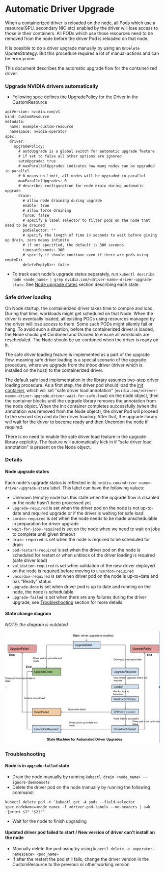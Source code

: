 # Automatic Driver Upgrade
When a containerized driver is reloaded on the node, all Pods which use a resource(GPU, secondary NIC etc) enabled by the driver will lose access to those in their containers. All PODs which use those resources need to be removed from the node before the driver Pod is reloaded on that node.

It is possible to do a driver upgrade manually by using an `OnDelete` UpdateStrategy. But this procedure requires a lot of manual actions and can be error prone.

This document describes the automatic upgrade flow for the containerized driver.

### Upgrade NVIDIA drivers automatically
* Following spec defines the UpgradePolicy for the Driver in the CustomResource

```
apiVersion: nvidia.com/v1
kind: CustomResource
metadata:
  name: example-custom-resource
  namespace: nvidia-operator
spec:
  driver:
    upgradePolicy:
      # autoUpgrade is a global switch for automatic upgrade feature
      # if set to false all other options are ignored
      autoUpgrade: true
      # maxParallelUpgrades indicates how many nodes can be upgraded in parallel
      # 0 means no limit, all nodes will be upgraded in parallel
      maxParallelUpgrades: 0
      # describes configuration for node drain during automatic upgrade
      drain:
        # allow node draining during upgrade
        enable: true
        # allow force draining
        force: false
        # specify a label selector to filter pods on the node that need to be drained
        podSelector: ""
        # specify the length of time in seconds to wait before giving up drain, zero means infinite
        # if not specified, the default is 300 seconds
        timeoutSeconds: 300
        # specify if should continue even if there are pods using emptyDir
        deleteEmptyDir: false
```

* To track each node's upgrade status separately, run `kubectl describe node <node_name> | grep nvidia.com/<driver-name>-driver-upgrade-state`. See [Node upgrade states](#node-upgrade-states) section describing each state.

### Safe driver loading

On Node startup, the containerized driver takes time to compile and load.
During that time, workloads might get scheduled on that Node.
When the driver is eventually loaded, all existing PODs using resources managed by the driver will lose access to them.
Some such PODs might silently fail or hang.
To avoid such a situation, before the containerized driver is loaded,
the Node should get Cordoned and Drained to ensure all workloads are rescheduled.
The Node should be un-cordoned when the driver is ready on it.

The safe driver loading feature is implemented as a part of the upgrade flow, 
meaning safe driver loading is a special scenario of the upgrade procedure, 
where we upgrade from the inbox driver (driver which is installed on the host) to the containerized driver.

The default safe load implementation in the library assumes two-step driver loading procedure.
As a first step, the driver pod should load the [init container](https://github.com/Mellanox/network-operator-init-container),
which will set "safe driver load annotation" (`nvidia.com/<driver-name>-driver-upgrade.driver-wait-for-safe-load`)
on the node object, then the container blocks until the upgrade library removes the annotation from the node object.
When the init container completes successfully (when the annotation was removed from the Node object),
the driver Pod will proceed to the second step and do the driver loading.
After that, the upgrade library will wait for the driver to become ready and then Uncordon the node if required.

There is no need to enable the safe driver load feature in the upgrade library explicitly.
The feature will automatically kick in if "safe driver load annotation" is present on the Node object.

### Details
#### Node upgrade states
Each node's upgrade status is reflected in its `nvidia.com/<driver-name>-driver-upgrade-state` label. This label can have the following values:
*  Unknown (empty) node has this state when the upgrade flow is disabled or the node hasn't been processed yet
* `upgrade-required`  is set when the driver pod on the node is not up-to-date and required upgrade or if the driver is waiting for safe load
* `cordon-required` is set when the node needs to be made unschedulable in preparation for driver upgrade
* `wait-for-jobs-required` is set on the node when we need to wait on jobs to complete until given timeout
* `drain-required` is set when the node is required to be scheduled for drain
* `pod-restart-required` is set when the driver pod on the node is scheduled for restart 
or when unblock of the driver loading is required (safe driver load)
* `validation-required` is set when validation of the new driver deployed on the node is required before moving to `uncordon-required`
* `uncordon-required` is set when driver pod on the node is up-to-date and has "Ready" status
* `upgrade-done` is set when driver pod is up to date and running on the node, the node is schedulable
* `upgrade-failed` is set when there are any failures during the driver upgrade, see [Troubleshooting](#node-is-in-drain-failed-state) section for more details.

#### State change diagram

_NOTE: the diagram is outdated_

![State change diagram](images/driver-upgrade-state-diagram.png)

### Troubleshooting
#### Node is in `upgrade-failed` state
* Drain the node manually by running `kubectl drain <node_name> --ignore-daemonsets`
* Delete the driver pod on the node manually by running the following command:

```
kubectl delete pod -n `kubectl get -A pods --field-selector spec.nodeName=<node_name> -l <driver-pod-label> --no-headers | awk '{print $1" "$2}'`
```

* Wait for the node to finish upgrading
#### Updated driver pod failed to start / New version of driver can't install on the node
* Manually delete the pod using by using `kubectl delete -n <operator-namespace> <pod_name>`
* If after the restart the pod still fails, change the driver version in the CustomResource to the previous or other working version